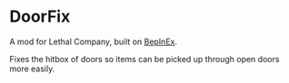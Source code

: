 # DoorFix

A mod for Lethal Company, built on [BepInEx](https://github.com/BepInEx/BepInEx).

Fixes the hitbox of doors so items can be picked up through open doors more easily.
